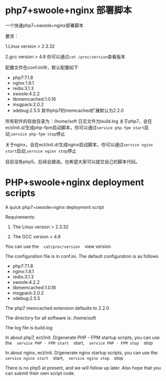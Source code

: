 # php7+swoole+nginx 部署脚本
一个快速php7+swoole+nginx部署脚本

要求：

1.Linux version > 2.3.32

2.gcc version > 4.8
你可以通过```cat /proc/version```查看版本

配置文件在conf.ini中，默认配置如下
  -  php7:7.1.8
  -  nginx:1.8.1
  - redis:3.1.3
  - swoole:4.2.2
  - libmemcached:1.0.16
  - msgpack:2.0.2
  - xdebug:2.5.5
其中php7的memcached扩展默认为2.2.0

所有软件的存放目录为：/home/soft
日志文件为build.log
关于php7，会在ect/init.d/生成php-fpm启动脚本，你可以通过```service php-fpm start```启动,```service php-fpm stop```停止

关于nginx，会在ect/init.d/生成nginx启动脚本，你可以通过```service nginx start```启动,```service nginx stop```停止

目前没有php5，后续会跟进。也希望大家可以提交自己的脚本代码。

# PHP+swoole+nginx deployment scripts
A quick php7+swoole+nginx deployment script

Requirements:

1. The Linux version > 2.3.32

2. The GCC version > 4.8

You can use the ` ` ` cat/proc/version ` ` ` view version



The configuration file is in conf.ini. The default configuration is as follows

  -  php7:7.1.8
  -  nginx:1.8.1
  - redis:3.1.3
  - swoole:4.2.2
  - libmemcached:1.0.16
  - msgpack:2.0.2
  - xdebug:2.5.5

The php7 memcached extension defaults to 2.2.0


The directory for all software is: /home/soft

The log file is build.log

In about php7, ect/init. D/generate PHP - FPM startup scripts, you can use the ` ` ` service PHP - FPM start ` ` ` start, ` ` ` service PHP - FPM stop ` ` ` stop

In about nginx, ect/init. D/generate nginx startup scripts, you can use the ` ` ` service nginx start ` ` ` start, ` ` ` service nginx stop ` ` ` stop

There is no php5 at present, and we will follow up later. Also hope that you can submit their own script code.


